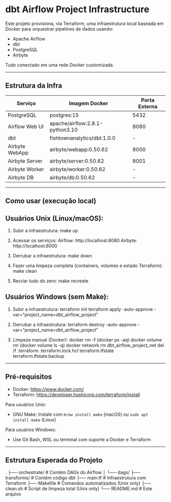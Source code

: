 dbt Airflow Project Infrastructure
==================================

Este projeto provisiona, via Terraform, uma infraestrutura local baseada em Docker para orquestrar pipelines de dados usando:

- Apache Airflow
- dbt
- PostgreSQL
- Airbyte

Tudo conectado em uma rede Docker customizada.

----------------------------------
Estrutura da Infra
----------------------------------

Serviço           | Imagem Docker                       | Porta Externa
------------------|--------------------------------------|---------------
PostgreSQL        | postgres:15                          | 5432
Airflow Web UI    | apache/airflow:2.8.1-python3.10      | 8080
dbt               | fishtownanalytics/dbt:1.0.0          | -
Airbyte WebApp    | airbyte/webapp:0.50.62               | 8000
Airbyte Server    | airbyte/server:0.50.62               | 8001
Airbyte Worker    | airbyte/worker:0.50.62               | -
Airbyte DB        | airbyte/db:0.50.62                   | -

----------------------------------
Como usar (execução local)
----------------------------------

Usuários Unix (Linux/macOS):
----------------------------

1. Subir a infraestrutura:
   make up

2. Acessar os serviços:
   Airflow: http://localhost:8080
   Airbyte: http://localhost:8000

3. Derrubar a infraestrutura:
   make down

4. Fazer uma limpeza completa (containers, volumes e estado Terraform):
   make clean

5. Recriar tudo do zero:
   make recreate

Usuários Windows (sem Make):
----------------------------

1. Subir a infraestrutura:
   terraform init
   terraform apply -auto-approve -var="project_name=dbt_airflow_project"

2. Derrubar a infraestrutura:
   terraform destroy -auto-approve -var="project_name=dbt_airflow_project"

3. Limpeza manual (Docker):
   docker rm -f (docker ps -aq)
   docker volume rm (docker volume ls -q)
   docker network rm dbt_airflow_project_net
   del /f .terraform .terraform.lock.hcl terraform.tfstate terraform.tfstate.backup

----------------------------------
Pré-requisitos
----------------------------------

- Docker: https://www.docker.com/
- Terraform: https://developer.hashicorp.com/terraform/install

Para usuários Unix:
- GNU Make: Instale com `brew install make` (macOS) ou `sudo apt install make` (Linux)

Para usuários Windows:
- Use Git Bash, WSL ou terminal com suporte a Docker e Terraform

----------------------------------
Estrutura Esperada do Projeto
----------------------------------

.
├── orchestrate/          # Contém DAGs do Airflow
│   └── dags/
├── transforms/           # Contém código dbt
├── main.tf               # Infraestrutura com Terraform
├── Makefile              # Comandos automatizados (Unix only)
├── clean.sh              # Script de limpeza total (Unix only)
└── README.md             # Este arquivo
